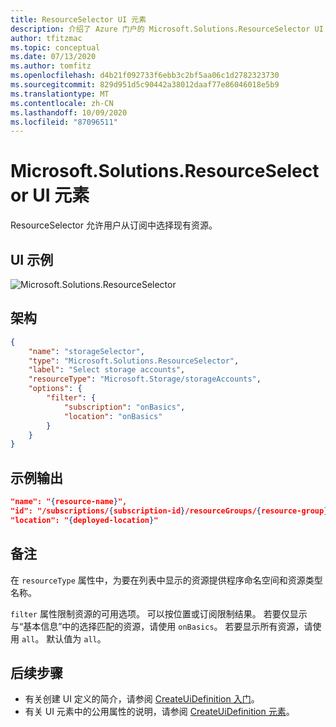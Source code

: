 ```yaml
---
title: ResourceSelector UI 元素
description: 介绍了 Azure 门户的 Microsoft.Solutions.ResourceSelector UI 元素。 用于获取现有资源的列表。
author: tfitzmac
ms.topic: conceptual
ms.date: 07/13/2020
ms.author: tomfitz
ms.openlocfilehash: d4b21f092733f6ebb3c2bf5aa06c1d2782323730
ms.sourcegitcommit: 829d951d5c90442a38012daaf77e86046018e5b9
ms.translationtype: MT
ms.contentlocale: zh-CN
ms.lasthandoff: 10/09/2020
ms.locfileid: "87096511"
---
```

# <a name="microsoftsolutionsresourceselector-ui-element"></a>Microsoft.Solutions.ResourceSelector UI 元素

ResourceSelector 允许用户从订阅中选择现有资源。

## <a name="ui-sample"></a>UI 示例

![Microsoft.Solutions.ResourceSelector](./media/managed-application-elements/microsoft-solutions-resourceselector.png)

## <a name="schema"></a>架构

```json
{
    "name": "storageSelector",
    "type": "Microsoft.Solutions.ResourceSelector",
    "label": "Select storage accounts",
    "resourceType": "Microsoft.Storage/storageAccounts",
    "options": {
        "filter": {
            "subscription": "onBasics",
            "location": "onBasics"
        }
    }
}
```

## <a name="sample-output"></a>示例输出

```json
"name": "{resource-name}",
"id": "/subscriptions/{subscription-id}/resourceGroups/{resource-group}/providers/{resource-provider-namespace}/{resource-type}/{resource-name}",
"location": "{deployed-location}"
```

## <a name="remarks"></a>备注

在 `resourceType` 属性中，为要在列表中显示的资源提供程序命名空间和资源类型名称。

`filter` 属性限制资源的可用选项。 可以按位置或订阅限制结果。 若要仅显示与“基本信息”中的选择匹配的资源，请使用 `onBasics`。 若要显示所有资源，请使用 `all`。 默认值为 `all`。

## <a name="next-steps"></a>后续步骤

* 有关创建 UI 定义的简介，请参阅 [CreateUiDefinition 入门](create-uidefinition-overview.md)。
* 有关 UI 元素中的公用属性的说明，请参阅 [CreateUiDefinition 元素](create-uidefinition-elements.md)。
